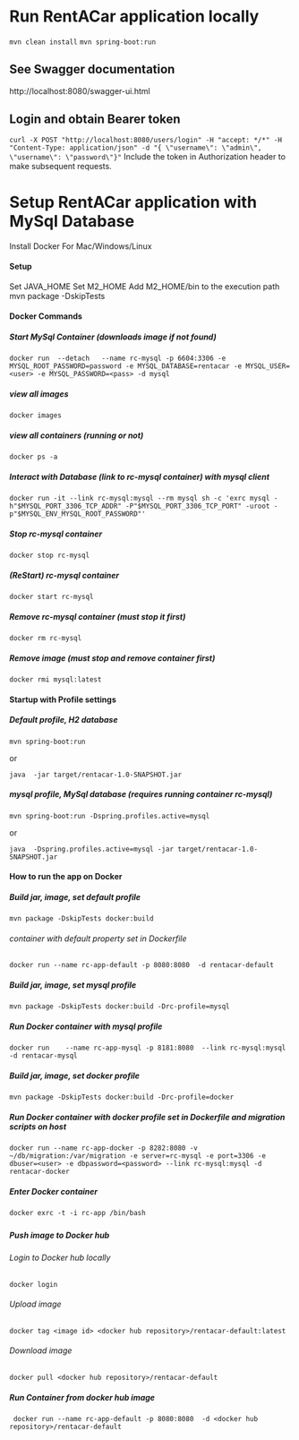 # Run RentACar application locally

``
mvn clean install
``
``
mvn spring-boot:run
``

## See Swagger documentation
http://localhost:8080/swagger-ui.html

## Login and obtain Bearer token
``
curl -X POST "http://localhost:8080/users/login" -H "accept: */*" -H "Content-Type: application/json" -d "{ \"username\": \"admin\", \"username\": \"password\"}"
``
Include the token in Authorization header to make subsequent requests.

# Setup RentACar application with MySql Database

Install Docker For Mac/Windows/Linux
#### Setup
Set JAVA_HOME
Set M2_HOME
Add M2_HOME/bin to the execution path
mvn package -DskipTests
#### Docker Commands
##### Start MySql Container (downloads image if not found)
``
docker run  --detach   --name rc-mysql -p 6604:3306 -e MYSQL_ROOT_PASSWORD=password -e MYSQL_DATABASE=rentacar -e MYSQL_USER=<user> -e MYSQL_PASSWORD=<pass> -d mysql
``

##### view all images
``
docker images
``

##### view all containers (running or not)
``
docker ps -a
``
##### Interact with Database (link to rc-mysql container) with mysql client
``
docker run -it --link rc-mysql:mysql --rm mysql sh -c 'exrc mysql -h"$MYSQL_PORT_3306_TCP_ADDR" -P"$MYSQL_PORT_3306_TCP_PORT" -uroot -p"$MYSQL_ENV_MYSQL_ROOT_PASSWORD"'
``
##### Stop rc-mysql container
``
docker stop rc-mysql
``
##### (ReStart) rc-mysql container
``
docker start rc-mysql
``
##### Remove rc-mysql container (must stop it first)
``
docker rm rc-mysql
``
##### Remove image (must stop and remove container first)
``
docker rmi mysql:latest
``
#### Startup with Profile settings
##### Default profile, H2 database
``
mvn spring-boot:run
``

or

``
java  -jar target/rentacar-1.0-SNAPSHOT.jar
``
##### mysql profile, MySql database (requires running container rc-mysql)
``
mvn spring-boot:run -Dspring.profiles.active=mysql 
``

or

``
java  -Dspring.profiles.active=mysql -jar target/rentacar-1.0-SNAPSHOT.jar
``
#### How to run the app on Docker
##### Build jar, image, set default profile
``
mvn package -DskipTests docker:build 
``
###### container with default property set in Dockerfile
``
docker run --name rc-app-default -p 8080:8080  -d rentacar-default
``
##### Build jar, image, set mysql profile
``
mvn package -DskipTests docker:build -Drc-profile=mysql
``
##### Run Docker container with mysql profile
``
docker run    --name rc-app-mysql -p 8181:8080  --link rc-mysql:mysql -d rentacar-mysql
``
##### Build jar, image, set docker profile
``
mvn package -DskipTests docker:build -Drc-profile=docker
``
##### Run Docker container with docker profile set in Dockerfile and migration scripts on host
``
docker run --name rc-app-docker -p 8282:8080 -v ~/db/migration:/var/migration -e server=rc-mysql -e port=3306 -e dbuser=<user> -e dbpassword=<password> --link rc-mysql:mysql -d rentacar-docker
``
##### Enter Docker container
``
docker exrc -t -i rc-app /bin/bash
``
#####
##### Push image to Docker hub
###### Login to Docker hub locally
``docker login``
###### Upload image
``
docker tag <image id> <docker hub repository>/rentacar-default:latest
``
###### Download image
``
docker pull <docker hub repository>/rentacar-default
``
##### Run Container from docker hub image
``
docker run --name rc-app-default -p 8080:8080  -d <docker hub repository>/rentacar-default``
